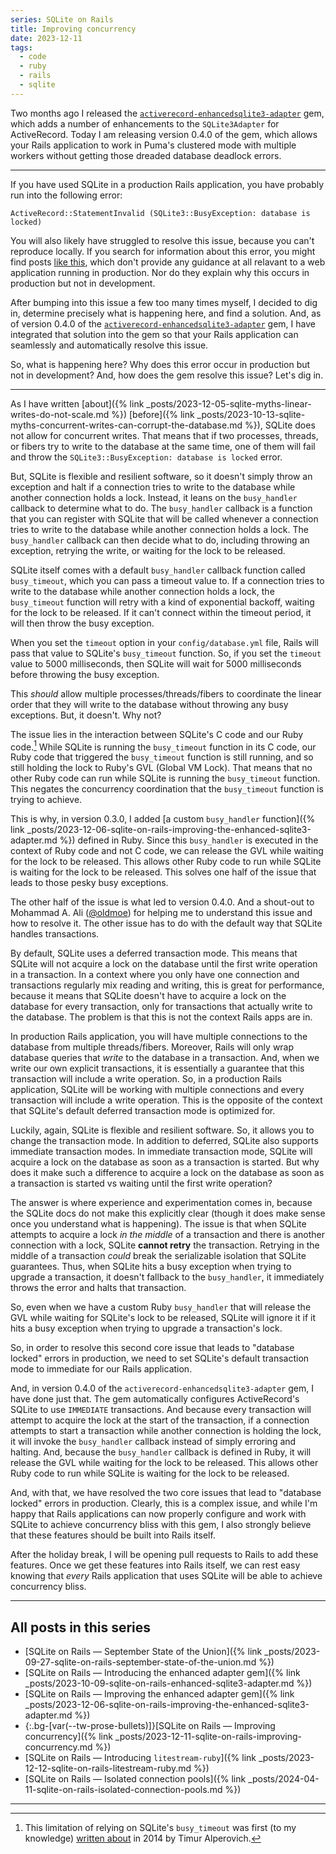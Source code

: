 ```yaml
---
series: SQLite on Rails
title: Improving concurrency
date: 2023-12-11
tags:
  - code
  - ruby
  - rails
  - sqlite
---
```


Two months ago I released the [`activerecord-enhancedsqlite3-adapter`](https://rubygems.org/gems/activerecord-enhancedsqlite3-adapter) gem, which adds a number of enhancements to the `SQLite3Adapter` for ActiveRecord. Today I am releasing version 0.4.0 of the gem, which allows your Rails application to work in Puma's clustered mode with multiple workers without getting those dreaded database deadlock errors.

<!--/summary-->

- - -

If you have used SQLite in a production Rails application, you have probably run into the following error:

```shell
ActiveRecord::StatementInvalid (SQLite3::BusyException: database is locked)
```

You will also likely have struggled to resolve this issue, because you can't reproduce locally. If you search for information about this error, you might find posts [like this](https://www.beekeeperstudio.io/blog/how-to-solve-sqlite-database-is-locked-error), which don't provide any guidance at all relavant to a web application running in production. Nor do they explain why this occurs in production but not in development.

After bumping into this issue a few too many times myself, I decided to dig in, determine precisely what is happening here, and find a solution. And, as of version 0.4.0 of the [`activerecord-enhancedsqlite3-adapter`](https://rubygems.org/gems/activerecord-enhancedsqlite3-adapter) gem, I have integrated that solution into the gem so that your Rails application can seamlessly and automatically resolve this issue.

So, what is happening here? Why does this error occur in production but not in development? And, how does the gem resolve this issue? Let's dig in.

- - -

As I have written [about]({% link _posts/2023-12-05-sqlite-myths-linear-writes-do-not-scale.md %}) [before]({% link _posts/2023-10-13-sqlite-myths-concurrent-writes-can-corrupt-the-database.md %}), SQLite does not allow for concurrent writes. That means that if two processes, threads, or fibers try to write to the database at the same time, one of them will fail and throw the `SQLite3::BusyException: database is locked` error.

But, SQLite is flexible and resilient software, so it doesn't simply throw an exception and halt if a connection tries to write to the database while another connection holds a lock. Instead, it leans on the `busy_handler` callback to determine what to do. The `busy_handler` callback is a function that you can register with SQLite that will be called whenever a connection tries to write to the database while another connection holds a lock. The `busy_handler` callback can then decide what to do, including throwing an exception, retrying the write, or waiting for the lock to be released.

SQLite itself comes with a default `busy_handler` callback function called `busy_timeout`, which you can pass a timeout value to. If a connection tries to write to the database while another connection holds a lock, the `busy_timeout` function will retry with a kind of exponential backoff, waiting for the lock to be released. If it can't connect within the timeout period, it will then throw the busy exception.

When you set the `timeout` option in your `config/database.yml` file, Rails will pass that value to SQLite's `busy_timeout` function. So, if you set the `timeout` value to 5000 milliseconds, then SQLite will wait for 5000 milliseconds before throwing the busy exception.

This _should_ allow multiple processes/threads/fibers to coordinate the linear order that they will write to the database without throwing any busy exceptions. But, it doesn't. Why not?

The issue lies in the interaction between SQLite's C code and our Ruby code.[^1] While SQLite is running the `busy_timeout` function in its C code, our Ruby code that triggered the `busy_timeout` function is still running, and so still holding the lock to Ruby's GVL (Global VM Lock). That means that no other Ruby code can run while SQLite is running the `busy_timeout` function. This negates the concurrency coordination that the `busy_timeout` function is trying to achieve.

This is why, in version 0.3.0, I added [a custom `busy_handler` function]({% link _posts/2023-12-06-sqlite-on-rails-improving-the-enhanced-sqlite3-adapter.md %}) defined in Ruby. Since this `busy_handler` is executed in the context of Ruby code and not C code, we can release the GVL while waiting for the lock to be released. This allows other Ruby code to run while SQLite is waiting for the lock to be released. This solves one half of the issue that leads to those pesky busy exceptions.

The other half of the issue is what led to version 0.4.0. And a shout-out to Mohammad A. Ali ([@oldmoe](https://twitter.com/oldmoe?ref=fractaledmind.github.io)) for helping me to understand this issue and how to resolve it. The other issue has to do with the default way that SQLite handles transactions.

By default, SQLite uses a deferred transaction mode. This means that SQLite will not acquire a lock on the database until the first write operation in a transaction. In a context where you only have one connection and transactions regularly mix reading and writing, this is great for performance, because it means that SQLite doesn't have to acquire a lock on the database for every transaction, only for transactions that actually write to the database. The problem is that this is not the context Rails apps are in.

In production Rails application, you will have multiple connections to the database from multiple threads/fibers. Moreover, Rails will only wrap database queries that _write_ to the database in a transaction. And, when we write our own explicit transactions, it is essentially a guarantee that this transaction will include a write operation. So, in a production Rails application, SQLite will be working with multiple connections and every transaction will include a write operation. This is the opposite of the context that SQLite's default deferred transaction mode is optimized for.

Luckily, again, SQLite is flexible and resilient software. So, it allows you to change the transaction mode. In addition to deferred, SQLite also supports immediate transaction modes. In immediate transaction mode, SQLite will acquire a lock on the database as soon as a transaction is started. But why does it make such a difference to acquire a lock on the database as soon as a transaction is started vs waiting until the first write operation?

The answer is where experience and experimentation comes in, because the SQLite docs do not make this explicitly clear (though it does make sense once you understand what is happening). The issue is that when SQLite attempts to acquire a lock _in the middle_ of a transaction and there is another connection with a lock, SQLite **cannot retry** the transaction. Retrying in the middle of a transaction _could_ break the serializable isolation that SQLite guarantees. Thus, when SQLite hits a busy exception when trying to upgrade a transaction, it doesn't fallback to the `busy_handler`, it immediately throws the error and halts that transaction.

So, even when we have a custom Ruby `busy_handler` that will release the GVL while waiting for SQLite's lock to be released, SQLite will ignore it if it hits a busy exception when trying to upgrade a transaction's lock.

So, in order to resolve this second core issue that leads to "database locked" errors in production, we need to set SQLite's default transaction mode to immediate for our Rails application.

And, in version 0.4.0 of the `activerecord-enhancedsqlite3-adapter` gem, I have done just that. The gem automatically configures ActiveRecord's SQLite to use `IMMEDIATE` transactions. And because every transaction will attempt to acquire the lock at the start of the transaction, if a connection attempts to start a transaction while another connection is holding the lock, it will  invoke the `busy_handler` callback instead of simply erroring and halting. And, because the `busy_handler` callback is defined in Ruby, it will release the GVL while waiting for the lock to be released. This allows other Ruby code to run while SQLite is waiting for the lock to be released.

And, with that, we have resolved the two core issues that lead to "database locked" errors in production. Clearly, this is a complex issue, and while I'm happy that Rails applications can now properly configure and work with SQLite to achieve concurrency bliss with this gem, I also strongly believe that these features should be built into Rails itself.

After the holiday break, I will be opening pull requests to Rails to add these features. Once we get these features into Rails itself, we can rest easy knowing that _every_ Rails application that uses SQLite will be able to achieve concurrency bliss.

- - -

## All posts in this series

* [SQLite on Rails — September State of the Union]({% link _posts/2023-09-27-sqlite-on-rails-september-state-of-the-union.md %})
* [SQLite on Rails — Introducing the enhanced adapter gem]({% link _posts/2023-10-09-sqlite-on-rails-enhanced-sqlite3-adapter.md %})
* [SQLite on Rails — Improving the enhanced adapter gem]({% link _posts/2023-12-06-sqlite-on-rails-improving-the-enhanced-sqlite3-adapter.md %})
* {:.bg-[var(--tw-prose-bullets)]}[SQLite on Rails — Improving concurrency]({% link _posts/2023-12-11-sqlite-on-rails-improving-concurrency.md %})
* [SQLite on Rails — Introducing `litestream-ruby`]({% link _posts/2023-12-12-sqlite-on-rails-litestream-ruby.md %})
* [SQLite on Rails — Isolated connection pools]({% link _posts/2024-04-11-sqlite-on-rails-isolated-connection-pools.md %})

- - -

[^1]: This limitation of relying on SQLite's `busy_timeout` was first (to my knowledge) [written about](http://nerdjusttyped.blogspot.com/2014/11/threaded-sqlite-access-and-ruby-sqlite.html) in 2014 by Timur Alperovich.

